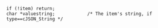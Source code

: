     if (!item) return;
    char *valuestring;            /* The item's string, if type==cJSON_String */

